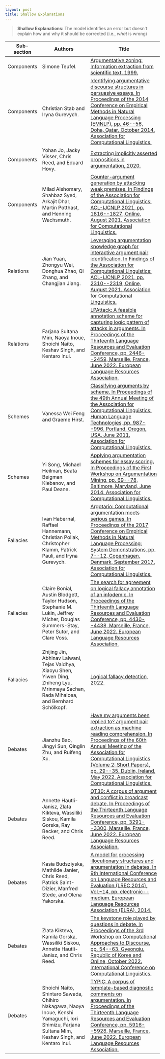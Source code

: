 ```yaml
---
layout: post
title: Shallow Explanations
---
```


> **Shallow Explanations**: The model identifies an error but doesn't explain how and why it should be corrected (i.e., *what* is wrong)

| Sub-section | Authors | Title |
|-------------|--------|-------|
Components | Simone Teufel. | [Argumentative zoning: Information extraction from scientific text. 1999.](https://www.cl.cam.ac.uk/~sht25/thesis/t1.pdf) | 
Components | Christian Stab and Iryna Gurevych. | [Identifying argumentative discourse structures in persuasive essays. In Proceedings of the 2014 Conference on Empirical Methods in Natural Language Processing (EMNLP), pp. 46--56, Doha, Qatar, October 2014. Association for Computational Linguistics.](https://aclanthology.org/D14-1006.pdf) | 
Components | Yohan Jo, Jacky Visser, Chris Reed, and Eduard Hovy. | [Extracting implicitly asserted propositions in argumentation, 2020.](https://aclanthology.org/2020.emnlp-main.2.pdf) | 
Components | Milad Alshomary, Shahbaz Syed, Arkajit Dhar, Martin Potthast, and Henning Wachsmuth. | [Counter-argument generation by attacking weak premises. In Findings of the Association for Computational Linguistics: ACL-IJCNLP 2021, pp. 1816--1827, Online, August 2021. Association for Computational Linguistics.](https://aclanthology.org/2021.findings-acl.159.pdf) | 
Relations | Jian Yuan, Zhongyu Wei, Donghua Zhao, Qi Zhang, and Changjian Jiang. | [Leveraging argumentation knowledge graph for interactive argument pair identification. In Findings of the Association for Computational Linguistics: ACL-IJCNLP 2021, pp. 2310--2319, Online, August 2021. Association for Computational Linguistics.](http://www.fudan-disc.com/resource/public/publication/43/Leveraging_Dialogical_Argumentation_Graph_Knowledge_in_Interactive_Argument_Pair_Identification%20(2).pdf) | 
Relations | Farjana Sultana Mim, Naoya Inoue, Shoichi Naito, Keshav Singh, and Kentaro Inui. | [LPAttack: A feasible annotation scheme for capturing logic pattern of attacks in arguments. In Proceedings of the Thirteenth Language Resources and Evaluation Conference, pp. 2446--2459, Marseille, France, June 2022. European Language Resources Association.](https://aclanthology.org/2022.lrec-1.261.pdf) | 
Schemes | Vanessa Wei Feng and Graeme Hirst. | [Classifying arguments by scheme. In Proceedings of the 49th Annual Meeting of the Association for Computational Linguistics: Human Language Technologies, pp. 987--996, Portland, Oregon, USA, June 2011. Association for Computational Linguistics.](https://aclanthology.org/P11-1099.pdf) | 
Schemes | Yi Song, Michael Heilman, Beata Beigman Klebanov, and Paul Deane. | [Applying argumentation schemes for essay scoring. In Proceedings of the First Workshop on Argumentation Mining, pp. 69--78, Baltimore, Maryland, June 2014. Association for Computational Linguistics.](https://aclanthology.org/W14-2110.pdf) | 
Fallacies | Ivan Habernal, Raffael Hannemann, Christian Pollak, Christopher Klamm, Patrick Pauli, and Iryna Gurevych. | [Argotario: Computational argumentation meets serious games. In Proceedings of the 2017 Conference on Empirical Methods in Natural Language Processing: System Demonstrations, pp. 7--12, Copenhagen, Denmark, September 2017. Association for Computational Linguistics.](https://aclanthology.org/D17-2002.pdf) | 
Fallacies | Claire Bonial, Austin Blodgett, Taylor Hudson, Stephanie M. Lukin, Jeffrey Micher, Douglas Summers-Stay, Peter Sutor, and Clare Voss. | [The search for agreement on logical fallacy annotation of an infodemic. In Proceedings of the Thirteenth Language Resources and Evaluation Conference, pp. 4430--4438, Marseille, France, June 2022. European Language Resources Association.](https://aclanthology.org/2022.lrec-1.471.pdf) | 
Fallacies | Zhijing Jin, Abhinav Lalwani, Tejas Vaidhya, Xiaoyu Shen, Yiwen Ding, Zhiheng Lyu, Mrinmaya Sachan, Rada Mihalcea, and Bernhard Schölkopf. | [Logical fallacy detection, 2022.](https://arxiv.org/pdf/2202.13758.pdf) | 
Debates | Jianzhu Bao, Jingyi Sun, Qinglin Zhu, and Ruifeng Xu. | [Have my arguments been replied to? argument pair extraction as machine reading comprehension. In Proceedings of the 60th Annual Meeting of the Association for Computational Linguistics (Volume 2: Short Papers), pp. 29--35, Dublin, Ireland, May 2022. Association for Computational Linguistics.](https://aclanthology.org/2022.acl-short.4.pdf) | 
Debates | Annette Hautli-Janisz, Zlata Kikteva, Wassiliki Siskou, Kamila Gorska, Ray Becker, and Chris Reed. | [QT30: A corpus of argument and conflict in broadcast debate. In Proceedings of the Thirteenth Language Resources and Evaluation Conference, pp. 3291--3300, Marseille, France, June 2022. European Language Resources Association.](https://aclanthology.org/2022.lrec-1.352.pdf) | 
Debates | Kasia Budsziyska, Mathilde Janier, Chris Reed, Patrick Saint-Dizier, Manfred Stede, and Olena Yakorska. | [A model for processing illocutionary structures and argumentation in debates. In 9th International Conference on Language Resources and Evaluation (LREC 2014), Vol.~14, pp. electronic--medium. European Language Resources Association (ELRA), 2014.](https://www.semanticscholar.org/paper/A-Model-for-Processing-Illocutionary-Structures-and-Budzynska-Janier/85bdacef6a356964f7401d78d8337c6d8e83af6a) | 
Debates | Zlata Kikteva, Kamila Gorska, Wassiliki Siskou, Annette Hautli-Janisz, and Chris Reed. | [The keystone role played by questions in debate. In Proceedings of the 3rd Workshop on Computational Approaches to Discourse, pp. 54--63, Gyeongju, Republic of Korea and Online, October 2022. International Conference on Computational Linguistics.](https://aclanthology.org/2022.codi-1.8.pdf) | 
Debates | Shoichi Naito, Shintaro Sawada, Chihiro Nakagawa, Naoya Inoue, Kenshi Yamaguchi, Iori Shimizu, Farjana Sultana Mim, Keshav Singh, and Kentaro Inui. | [TYPIC: A corpus of template-based diagnostic comments on argumentation. In Proceedings of the Thirteenth Language Resources and Evaluation Conference, pp. 5916--5928, Marseille, France, June 2022. European Language Resources Association.](https://aclanthology.org/2022.lrec-1.636.pdf) | 